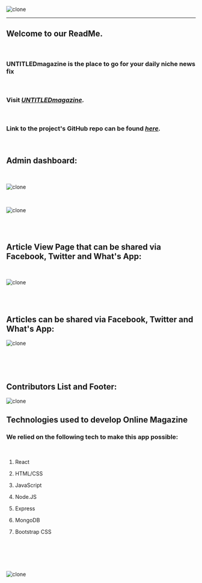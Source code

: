 
![clone](https://imgur.com/OYE8fVz.png)




_____________________________________________________________________________________


<!-- ![clone](https://imgur.com/2wai22O.png) -->


## Welcome to our ReadMe. 

<br>

### UNTITLEDmagazine is the place to go for your daily niche news fix

<br>

### Visit <em><a href="https://untitled-magazine.herokuapp.com/">UNTITLEDmagazine</a>.</em> 


<br>

### Link to the project's GitHub repo can be found <em><a href="https://github.com/tatyanakarlen/Untitled-Magazine">here</a>.</em>

<br>

## Admin dashboard:

<br>

![clone](https://imgur.com/gL3NI4k.png)


<br>


![clone](https://imgur.com/Adws0ge.png)



<br>
<br>

## Article View Page that can be shared via Facebook, Twitter and What's App:

<br>

![clone](https://imgur.com/c9bLTKF.png)

<br>
<br>

## Articles can be shared via Facebook, Twitter and What's App:

![clone](https://imgur.com/HQMpzIw.png)





<br>
<br>
<br>

## Contributors List and Footer:
![clone](https://imgur.com/25rIMod.png)




## Technologies used to develop Online Magazine

### We relied on the following tech to make this app possible:
<br>

1. React

2. HTML/CSS

3. JavaScript

4. Node.JS

5. Express

6. MongoDB

7. Bootstrap CSS

<br>
<br>
<br>
<br>


![clone](https://imgur.com/9k1V3D2.png)
